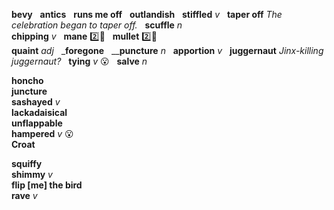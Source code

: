 __bevy__  
__antics__  
__runs me off__  
__outlandish__  
__stiffled__ _v_  
__taper off__ _The celebration began to taper off._  
__scuffle__ _n_  
__chipping__ _v_  
__mane__ :two::shit:  
__mullet__ :two::shit:  
__quaint__ _adj_  
___foregone__  
____puncture__ _n_  
__apportion__ _v_  
__juggernaut__ _Jinx-killing juggernaut?_  
__tying__ _v_ :open_mouth:  
__salve__ _n_  


__honcho__  
__juncture__  
__sashayed__ _v_  
__lackadaisical__  
__unflappable__  
__hampered__ _v_ :open_mouth:  
__Croat__  

__squiffy__  
__shimmy__ _v_  
__flip [me] the bird__  
__rave__ _v_  
